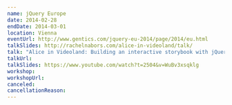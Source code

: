 ```yaml
---
name: jQuery Europe
date: 2014-02-28
endDate: 2014-03-01
location: Vienna
eventUrl: http://www.gentics.com/jquery-eu-2014/page/2014/eu.html
talkSlides: http://rachelnabors.com/alice-in-videoland/talk/
talk: "Alice in Videoland: Building an interactive storybook with jQuery"
talkUrl:
talkSlides: https://www.youtube.com/watch?t=2504&v=WuBv3xsqklg
workshop:
workshopUrl:
canceled:
cancellationReason:
---
```

